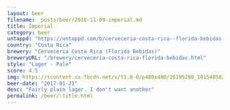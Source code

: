 ```yaml
---
layout: beer
filename: _posts/beer/2016-11-09-imperial.md
title: Imperial
category: beer
untappd: "https://untappd.com/b/cerveceria-costa-rica--florida-bebidas--imperial/6945"
country: "Costa Rica"
brewery: "Cerveceria Costa Rica (Florida Bebidas)"
breweryURL: "/brewery/cerveceria-costa-rica-florida-bebidas.html"
style: "Lager - Pale"
score: 4.5
img: https://scontent.xx.fbcdn.net/v/t1.0-0/p480x480/16195280_10154858213053745_9027564434121634514_n.jpg?_nc_cat=106&oh=647884579d495f6a6bff22ee86731573&oe=5C184949
beer-date: "2017-01-21"
desc: "Fairly plain lager. I don't want another"
permalink: /beer/:title.html
---
```

